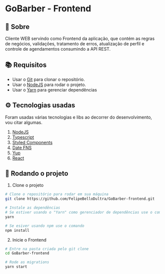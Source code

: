 # GoBarber - Frontend

## 📃 Sobre
Cliente WEB servindo como Frontend da aplicação, que contém as regras de negócios, validações, tratamento de erros, atualização de perfil e controle de agendamentos consumindo a API REST.

## 📚 Requisitos
* Usar o [Git](https://github.com/) para clonar o repositório.
* Usar o [NodeJS](https://nodejs.org/en/) para rodar o projeto.
* Usar o [Yarn](https://yarnpkg.com/) para gerenciar dependências

## ⚙ Tecnologias usadas
Foram usadas várias tecnologias e libs ao decorrer do desenvolvimento, vou citar algumas.

1. [NodeJS](https://nodejs.org/en/)
2. [Typescript](https://www.typescriptlang.org/)
3. [Styled Components](https://styled-components.com/)
4. [Date FNS](https://date-fns.org/)
5. [Yup](https://github.com/jquense/yup)
6. [React](https://pt-br.reactjs.org/)

## 🚀 Rodando o projeto

1. Clone o projeto
```bash
# Clone o repositório para rodar em sua máquina
git clone https://github.com/FelipeBelloDultra/GoBarber-frontend.git

# Instale as dependências
# Se estiver usando o "Yarn" como gerenciador de dependências use o comando na raiz de seu projeto
yarn

# Se esiver usando npm use o comando
npm install
```

2. Inicie o Frontend
```bash
# Entre na pasta criada pelo git clone
cd GoBarber-frontend

# Rode as migrations
yarn start
```
